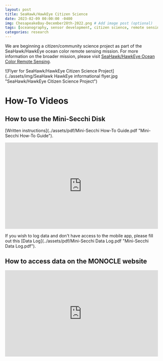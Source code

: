 ```yaml
---
layout: post
title: SeaHawk/HawkEye Citizen Science
date: 2023-02-09 00:00:00 -0400
img: ChesapeakeBay-December28th-2022.png # Add image post (optional)
tags: [oceanography, sensor development, citizen science, remote sensing] # add tag
categories: research
---
```


We are beginning a citizen/community science project as part of the SeaHawk/HawkEye ocean color remote sensing mission. For more information on the broader mission, please visit [SeaHawk/HawkEye Ocean Color Remote Sensing](../seahawk).

![Flyer for SeaHawk/HawkEye Citizen Science Project](../assets/img/SeaHawk HawkEye informational flyer.jpg "SeaHawk/HawkEye Citizen Science Project")

# How-To Videos
## How to use the Mini-Secchi Disk
[Written instructions](../assets/pdf/Mini-Secchi How-To Guide.pdf "Mini-Secchi How-To Guide").

<div style="padding:56.25% 0 0 0;position:relative;"><iframe src="https://player.vimeo.com/video/827438726?h=1ab832388d&amp;badge=0&amp;autopause=0&amp;player_id=0&amp;app_id=58479" frameborder="0" allow="autoplay; fullscreen; picture-in-picture" allowfullscreen style="position:absolute;top:0;left:0;width:100%;height:100%;" title="Secchi disk how to guide"></iframe></div><script src="https://player.vimeo.com/api/player.js"></script>

If you wish to log data and don't have access to the mobile app, please fill out this [Data Log](../assets/pdf/Mini-Secchi Data Log.pdf "Mini-Secchi Data Log.pdf").

## How to access data on the MONOCLE website
<div style="padding:56.25% 0 0 0;position:relative;"><iframe src="https://player.vimeo.com/video/827438261?h=cac9356710&amp;badge=0&amp;autopause=0&amp;player_id=0&amp;app_id=58479" frameborder="0" allow="autoplay; fullscreen; picture-in-picture" allowfullscreen style="position:absolute;top:0;left:0;width:100%;height:100%;" title="Monocle data access_updated"></iframe></div><script src="https://player.vimeo.com/api/player.js"></script>
